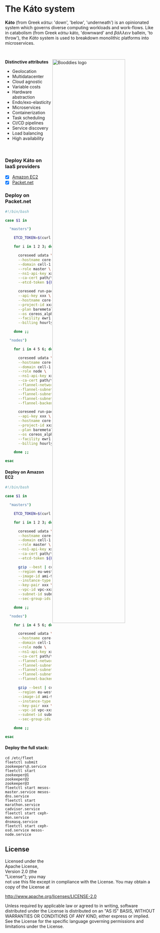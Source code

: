 # The Káto system

**Káto** (from Greek *κάτω*: 'down', 'below', 'underneath') is an opinionated system which governs diverse computing workloads and work-flows.
Like in catabolism (from Greek *κάτω* káto, 'downward' and *βάλλειν* ballein, 'to throw'), the *Káto* system is used to breakdown monolithic platforms into microservices.

</br>

<img src="https://www.lucidchart.com/publicSegments/view/36b62f8a-cb78-4807-850f-d0df68e94bd7/image.png"
 alt="Booddies logo" title="Booddies" align="right" width="69%" height="69%"/>

**Distinctive attributes**

- Geolocation
- Multidatacenter
- Cloud agnostic
- Variable costs
- Hardware abstraction
- Endo/exo-elasticity
- Microservices
- Containerization
- Task scheduling
- CI/CD pipelines
- Service discovery
- Load balancing
- High availability

</br>

### Deploy Káto on IaaS providers

- [x] [Amazon EC2]()
- [x] [Packet.net]()

### Deploy on Packet.net
```bash
#!/bin/bash

case $1 in

  "masters")

    ETCD_TOKEN=$(curl -s https://discovery.etcd.io/new?size=3 | awk -F '/' '{print $NF}')

    for i in 1 2 3; do

      coreseed udata \
      --hostname core-${i} \
      --domain cell-1.dc-1.demo.com \
      --role master \
      --ns1-api-key xxx \
      --ca-cert path/to/cert.pem \
      --etcd-token ${ETCD_TOKEN} |

      coreseed run-packet \
      --api-key xxx \
      --hostname core-${i} \
      --project-id xxx \
      --plan baremetal_0 \
      --os coreos_alpha \
      --facility ewr1 \
      --billing hourly

    done ;;

  "nodes")

    for i in 4 5 6; do

      coreseed udata \
      --hostname core-${i} \
      --domain cell-1.dc-1.demo.com \
      --role node \
      --ns1-api-key xxx \
      --ca-cert path/to/cert.pem \
      --flannel-network 10.128.0.0/21 \
      --flannel-subnet-len 27 \
      --flannel-subnet-min 10.128.0.192 \
      --flannel-subnet-max 10.128.7.224 \
      --flannel-backend vxlan |

      coreseed run-packet \
      --api-key xxx \
      --hostname core-${i} \
      --project-id xxx \
      --plan baremetal_0 \
      --os coreos_alpha \
      --facility ewr1 \
      --billing hourly

    done ;;

esac
```

#### Deploy on Amazon EC2
```bash
#!/bin/bash

case $1 in

  "masters")

    ETCD_TOKEN=$(curl -s https://discovery.etcd.io/new?size=3 | awk -F '/' '{print $NF}')

    for i in 1 2 3; do

      coreseed udata \
      --hostname core-${i} \
      --domain cell-1.dc-1.demo.com \
      --role master \
      --ns1-api-key xxx \
      --ca-cert path/to/cert.pem \
      --etcd-token ${ETCD_TOKEN} |

      gzip --best | coreseed run-ec2 \
      --region eu-west-1 \
      --image-id ami-95bb00e6 \
      --instance-type t2.medium \
      --key-pair xxx \
      --vpc-id vpc-xxx \
      --subnet-id subnet-xxx \
      --sec-group-ids sg-xxx,sg-xxx

    done ;;

  "nodes")

    for i in 4 5 6; do

      coreseed udata \
      --hostname core-${i} \
      --domain cell-1.dc-1.demo.com \
      --role node \
      --ns1-api-key xxx \
      --ca-cert path/to/cert.pem \
      --flannel-network 10.128.0.0/21 \
      --flannel-subnet-len 27 \
      --flannel-subnet-min 10.128.0.192 \
      --flannel-subnet-max 10.128.7.224 \
      --flannel-backend vxlan |

      gzip --best | coreseed run-ec2 \
      --region eu-west-1 \
      --image-id ami-95bb00e6 \
      --instance-type t2.medium \
      --key-pair xxx \
      --vpc-id vpc-xxx \
      --subnet-id subnet-xxx \
      --sec-group-ids sg-xxx,sg-xxx

    done ;;

esac
```

#### Deploy the full stack:
```
cd /etc/fleet
fleetctl submit zookeeper\@.service
fleetctl start zookeeper@1 zookeeper@2 zookeeper@3
fleetctl start mesos-master.service mesos-dns.service
fleetctl start marathon.service cadvisor.service
fleetctl start ceph-mon.service dnsmasq.service
fleetctl start ceph-osd.service mesos-node.service
```
## License

Licensed under the Apache License, Version 2.0 (the "License");
you may not use this file except in compliance with the License.
You may obtain a copy of the License at

http://www.apache.org/licenses/LICENSE-2.0

Unless required by applicable law or agreed to in writing, software
distributed under the License is distributed on an "AS IS" BASIS,
WITHOUT WARRANTIES OR CONDITIONS OF ANY KIND, either express or implied.
See the License for the specific language governing permissions and
limitations under the License.
